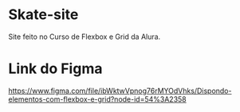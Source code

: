# Skate-site
Site feito no Curso de Flexbox e Grid da Alura.
# Link do Figma 
https://www.figma.com/file/ibWktwVpnog76rMYOdVhks/Dispondo-elementos-com-flexbox-e-grid?node-id=54%3A2358
